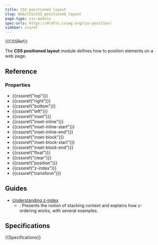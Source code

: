 ```yaml
---
title: CSS positioned layout
slug: Web/CSS/CSS_positioned_layout
page-type: css-module
spec-urls: https://drafts.csswg.org/css-position/
sidebar: cssref
---
```


{{CSSRef}}

The **CSS positioned layout** module defines how to position elements on a web page.

## Reference

### Properties

- {{cssxref("top")}}
- {{cssxref("right")}}
- {{cssxref("bottom")}}
- {{cssxref("left")}}
- {{cssxref("inset")}}
- {{cssxref("inset-inline")}}
- {{cssxref("inset-inline-start")}}
- {{cssxref("inset-inline-end")}}
- {{cssxref("inset-block")}}
- {{cssxref("inset-block-start")}}
- {{cssxref("inset-block-end")}}
- {{cssxref("float")}}
- {{cssxref("clear")}}
- {{cssxref("position")}}
- {{cssxref("z-index")}}
- {{cssxref("transform")}}

## Guides

- [Understanding z-index](/en-US/docs/Web/CSS/CSS_positioned_layout/Understanding_z-index)
  - : Presents the notion of stacking context and explains how z-ordering works, with several examples.

## Specifications

{{Specifications}}

